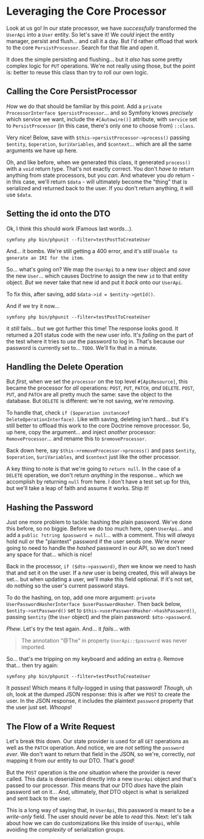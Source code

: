 # Leveraging the Core Processor

Look at us go! In our state processor, we have *successfully* transformed the `UserApi`
into a `User` entity. So let's save it! We *could* inject the entity manager, persist
and flush... and call it a day. But I'd rather offload that work to the core
`PersistProcessor`. Search for that file and open it.

It does the simple persisting and flushing... but it *also* has some pretty complex
logic for `PUT` operations. We're not really using those, but the point is:
better to reuse this class than try to roll our own logic.

## Calling the Core PersistProcessor

*How* we do that should be familiar by this point. Add a
`private ProcessorInterface $persistProcessor`... and so Symfony knows *precisely*
which service we want, include the `#[Autowire()]` attribute, with `service` set
to `PersistProcessor` (in this case, there's only one to choose from) `::class`.

Very nice! Below, save with `$this->persistProcessor->process()` passing
`$entity`, `$operation`, `$uriVariables`, and `$context`... which are all the same
arguments we have up here.

Oh, and like before, when we generated this class, it generated `process()` with
a `void` return type. That's not exactly correct. You don't *have to* return anything
from state processors, but you *can*. And whatever you *do* return - in this
case, we'll return `$data` - will ultimately become the "thing" that is serialized
and returned back to the user. If you don't return anything, it will use
`$data`.

## Setting the id onto the DTO

Ok, I think this should work (Famous last words...).

```terminal-silent
symfony php bin/phpunit --filter=testPostToCreateUser
```

And... it bombs. We're still getting a 400 error, and it's *still*
`Unable to generate an IRI for the item`.

So... what's going on? We map the `UserApi` to a new `User` object and *save* the new
`User`... which causes Doctrine to assign the new `id` to that entity object. *But*
we never take that new id and put it *back* onto our `UserApi`.

To fix this, after saving, add `$data->id = $entity->getId()`.

And if we try it now...

```terminal-silent
symfony php bin/phpunit --filter=testPostToCreateUser
```

it *still* fails... but we got further this time! The response looks good. It returned
a 201 status code with the new user info. It's *failing* on the part of the test
where it tries to *use* the password to log in. That's because our password
is currently set to... `TODO`. We'll fix that in a minute.

## Handling the Delete Operation

But *first*, when we set the `processor` on the top level `#[ApiResource]`, this
became the processor for *all* operations: `POST`, `PUT`, `PATCH`, *and*
`DELETE`. `POST`, `PUT`, and `PATCH` are all pretty much the same: save the object
to the database. But `DELETE` is different: we're not saving, we're *removing*.

To handle that, check `if ($operation instanceof DeleteOperationInterface)`.
Like with saving, deleting isn't hard... but it's still better to offload
this work to the core Doctrine remove processor. So, up here, copy the argument...
and inject *another* processor: `RemoveProcessor`... and rename this to
`$removeProcessor`.

Back down here, say `$this->removeProcessor->process()` and pass `$entity`,
`$operation`, `$uriVariables`, and `$context` just like the other processor.

A key thing to note is that we're going to `return null`. In the case of a `DELETE`
operation, we don't return *anything* in the response... which we accomplish by
returning `null` from here. I don't have a test set up for this, but
we'll take a leap of faith and assume it works. Ship it!

## Hashing the Password

Just one more problem to tackle: hashing the plain password. We've done this before,
so no biggie. Before we do too much here, open `UserApi`... and add a
`public ?string $password = null`... with a comment. This will *always* hold
null or the "plaintext" password if the user sends one. We're *never* going to
need to handle the *hashed* password in our API, so we don't need any space for
that... which is nice!

Back in the processor, `if ($dto->password)`, *then* we know we need to hash that and
set it on the user. If a *new* user is being created, this will always be set...
but when updating a user, we'll make this field optional. If it's not set,
do nothing so the user's current password stays.

To do the hashing, on top, add one more argument:
`private UserPasswordHasherInterface $userPasswordHasher`. Then back below,
`$entity->setPassword()` set to `$this->userPasswordHasher->hashPassword()`, passing
`$entity` (the `User` object) and the plain password: `$dto->password`.

*Phew*. Let's try the test again. And... it *fails*... with

> The annotation "@The" in property `UserApi::$password` was never imported.

So... that's me tripping on my keyboard and adding an extra `@`. Remove that...
then try again:

```terminal-silent
symfony php bin/phpunit --filter=testPostToCreateUser
```

It *passes*! Which means it fully-logged in using that password! *Though*, uh oh,
look at the dumped JSON response: this is after we `POST` to create the user. In
the JSON response, it includes the plaintext `password` property that the user just
set. *Whoops*!

## The Flow of a Write Request

Let's break this down. Our state provider is used for all `GET` operations
as well as the `PATCH` operation. And notice, we are *not* setting the `password`
*ever*. We don't want to return that field in the JSON, so we're, correctly, *not*
mapping it from our entity to our DTO. That's *good*!

But the `POST` operation is the *one* situation where the provider is never called.
This data is deserialized directly into a new `UserApi` object and that's passed
to our processor. *This* means that our DTO *does* have the plain password set on
it... And, ultimately, *that* DTO object is what is serialized and sent back to
the user.

This is a long way of saying that, in `UserApi`, this password is meant to be a
*write-only* field. The user should *never* be able to *read* this.
Next: let's talk about how we can do customizations like this inside of
`UserApi`, while avoiding the *complexity* of serialization groups.
